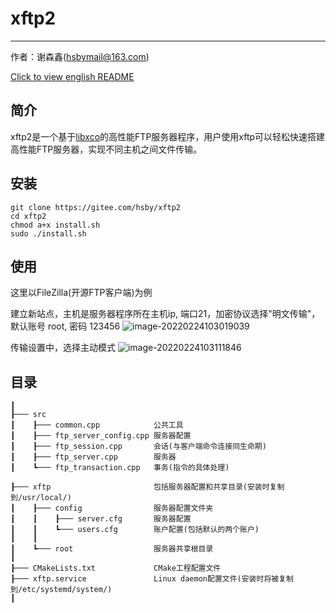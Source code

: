 # xftp2

---
作者：谢森鑫(hsbymail@163.com)

[Click to view english README](./README_en.md)

## 简介
xftp2是一个基于[libxco](https://gitee.com/hsby/libxco)的高性能FTP服务器程序，用户使用xftp可以轻松快速搭建高性能FTP服务器，实现不同主机之间文件传输。

## 安装
```
git clone https://gitee.com/hsby/xftp2
cd xftp2
chmod a+x install.sh
sudo ./install.sh
```

## 使用
这里以FileZilla(开源FTP客户端)为例

建立新站点，主机是服务器程序所在主机ip,  端口21，加密协议选择"明文传输"， 默认账号 root, 密码 123456
![image-20220224103019039](https://gitee.com/hsby/img/raw/master/202202241030104.png)

传输设置中，选择主动模式
![image-20220224103111846](https://gitee.com/hsby/img/raw/master/202202241031909.png)

## 目录
```
┃
┠─── src                        
┃    ┠─── common.cpp            公共工具
┃    ┠─── ftp_server_config.cpp 服务器配置
┃    ┠─── ftp_session.cpp       会话(与客户端命令连接同生命期)
┃    ┠─── ftp_server.cpp        服务器
┃    ┗─── ftp_transaction.cpp   事务(指令的具体处理)

┠─── xftp                       包括服务器配置和共享目录(安装时复制到/usr/local/)
┃    ┠─── config                服务器配置文件夹
┃    ┃    ┠─── server.cfg       服务器配置
┃    ┃    ┗─── users.cfg        账户配置(包括默认的两个账户)
┃    ┃    
┃    ┗─── root                  服务器共享根目录
┃
┠─── CMakeLists.txt             CMake工程配置文件
┠─── xftp.service               Linux daemon配置文件(安装时将被复制到/etc/systemd/system/)
┃
```